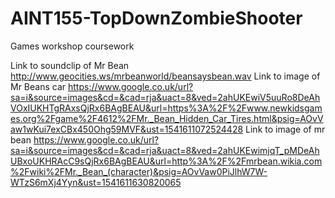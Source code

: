 # AINT155-TopDownZombieShooter
Games workshop coursework


Link to soundclip of Mr Bean
http://www.geocities.ws/mrbeanworld/beansaysbean.wav
Link to image of Mr Beans car
https://www.google.co.uk/url?sa=i&source=images&cd=&cad=rja&uact=8&ved=2ahUKEwiV5uuRo8DeAhVOxIUKHTgRAxsQjRx6BAgBEAU&url=https%3A%2F%2Fwww.newkidsgames.org%2Fgame%2F4612%2FMr._Bean_Hidden_Car_Tires.html&psig=AOvVaw1wKui7exCBx450Ohg59MVF&ust=1541611072524428
Link to image of mr bean
https://www.google.co.uk/url?sa=i&source=images&cd=&cad=rja&uact=8&ved=2ahUKEwimjqT_pMDeAhUBxoUKHRAcC9sQjRx6BAgBEAU&url=http%3A%2F%2Fmrbean.wikia.com%2Fwiki%2FMr._Bean_(character)&psig=AOvVaw0PiJlhW7W-WTzS6mXj4Yyn&ust=1541611630820065
